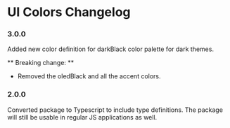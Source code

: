 # UI Colors Changelog

### 3.0.0

Added new color definition for darkBlack color palette for dark themes.

** Breaking change: **

-   Removed the oledBlack and all the accent colors.

### 2.0.0

Converted package to Typescript to include type definitions. The package will still be usable in regular JS applications as well.
